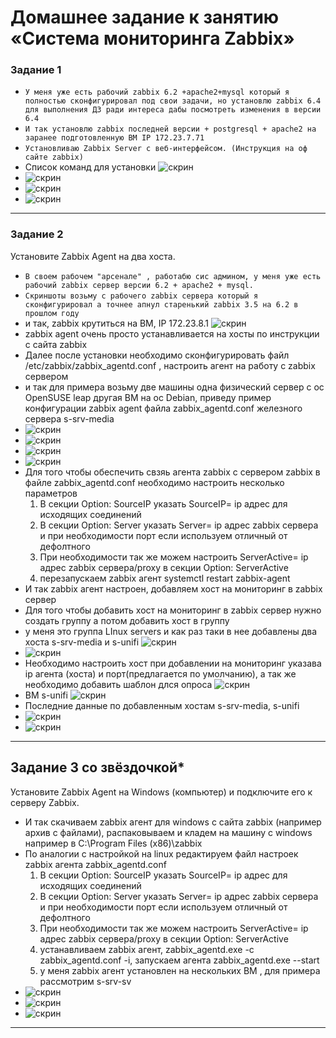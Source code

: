 # Домашнее задание к занятию «Система мониторинга Zabbix»

### Задание 1 

* `У меня уже есть рабочий zabbix 6.2 +apache2+mysql который я полностью сконфигурировал под свои задачи,
но установлю zabbix 6.4 для выполнения ДЗ ради интереса дабы посмотреть изменения в версии 6.4`
* `И так установлю zabbix последней версии + postgresql + apache2 на заранее подготовленную ВМ IP 172.23.7.71`
* `Установливаю Zabbix Server с веб-интерфейсом. (Инструкция на оф сайте zabbix)`
* Список команд для установки ![скрин](img/hw-02/1-0.png)
* ![скрин](img/hw-02/1-1.png)
* ![скрин](img/hw-02/1-1.1.png)
* ![скрин](img/hw-02/1-2.png)

---

### Задание 2 

Установите Zabbix Agent на два хоста.

* `В своем рабочем "арсенале" , работабю сис админом, у меня уже есть рабочий zabbix сервер версии 6.2 + apache2 + mysql.`
* `Скриншоты возьму с рабочего zabbix сервера который я сконфигурировал а точнее апнул старенький zabbix 3.5 на 6.2 в прошлом году`
* и так, zabbix крутиться на ВМ,  IP 172.23.8.1 ![скрин](img/hw-02/2-1.png)
* zabbix agent очень просто устанавливается на хосты по инструкции с сайта zabbix 
* Далее после установки необходимо сконфигурировать файл  /etc/zabbix/zabbix_agentd.conf , настроить агент на работу с zabbix сервером
* и так для примера возьму две машины одна физический сервер с ос OpenSUSE leap другая ВМ на ос Debian, приведу пример конфигурации zabbix agent файла zabbix_agentd.conf железного сервера s-srv-media
* ![скрин](img/hw-02/2-2.png)
* ![скрин](img/hw-02/2-3.png)
* ![скрин](img/hw-02/2-4.png)
* ![скрин](img/hw-02/2-5.png)
* Для того чтобы обеспечить свзяь агента zabbix  с сервером zabbix в файле zabbix_agentd.conf необходимо настроить несколько параметров
  1. В секции Option: SourceIP указать SourceIP= ip адрес для исходящих соединений
  2. В секции Option: Server указать Server= ip адрес zabbix сервера и при необходимости порт если используем отличный от дефолтного
  3. При необходимости так же можем настроить ServerActive= ip адрес zabbix сервера/proxy в секции Option: ServerActive
  4. перезапускаем zabbix агент systemctl restart zabbix-agent
* И так zabbix агент настроен, добавляем хост на мониторинг в zabbix сервер
* Для того чтобы добавить хост на мониторинг в zabbix сервер нужно создать группу а потом добавить хост в группу
* у меня это группа LInux servers и как раз таки в нее добавлены два хоста s-srv-media и s-unifi ![скрин](img/hw-02/2-6.png)
* ![скрин](img/hw-02/2-7.png)
* Необходимо настроить хост при добавлении на мониторинг указава ip агента (хоста) и порт(предлагается по умолчанию), а так же необходимо добавить шаблон длся опроса ![скрин](img/hw-02/2-8.png)
* ВМ s-unifi ![скрин](img/hw-02/2-9.png)
* Последние данные по добавленным хостам s-srv-media, s-unifi
* ![скрин](img/hw-02/2-10.png)
* ![скрин](img/hw-02/2-11.png)
---
## Задание 3 со звёздочкой*

Установите Zabbix Agent на Windows (компьютер) и подключите его к серверу Zabbix.

* И так скачиваем zabbix агент для windows с сайта zabbix (например архив с файлами), распаковываем и кладем на машину с windows например в C:\Program Files (x86)\zabbix
* По аналогии с настройкой на linux редактируем файл настроек zabbix агента zabbix_agentd.conf
  1. В секции Option: SourceIP указать SourceIP= ip адрес для исходящих соединений
  2. В секции Option: Server указать Server= ip адрес zabbix сервера и при необходимости порт если используем отличный от дефолтного
  3. При необходимости так же можем настроить ServerActive= ip адрес zabbix сервера/proxy в секции Option: ServerActive
  4. устанавливаем zabbix агент, zabbix_agentd.exe -c zabbix_agentd.conf -i, запускаем агента zabbix_agentd.exe --start
  5. у меня zabbix агент установлен на нескольких ВМ , для примера рассмотрим s-srv-sv
* ![скрин](img/hw-02/3-1.png)
* ![скрин](img/hw-02/3-2.png)
* ![скрин](img/hw-02/3-3.png)

--- 
